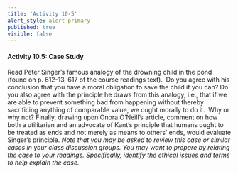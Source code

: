 ```yaml
---
title: 'Activity 10-5'
alert_style: alert-primary
published: true
visible: false
---
```

#### Activity 10.5: Case Study
Read Peter Singer’s famous analogy of the drowning child in the pond (found on p. 612-13, 617 of the course readings text).  Do you agree with his conclusion that you have a moral obligation to save the child if you can? Do you also agree with the principle he draws from this analogy, i.e., that if we are able to prevent something bad from happening without thereby sacrificing anything of comparable value, we ought morally to do it.  Why or why not? Finally, drawing upon Onora O’Neill’s article, comment on how both a utilitarian and an advocate of Kant’s principle that humans ought to be treated as ends and not merely as means to others’ ends, would evaluate Singer’s principle.
*Note that you may be asked to review this case or similar cases in your class discussion groups. You may want to prepare by relating the case to your readings. Specifically, identify the ethical issues and terms to help explain the case.*

